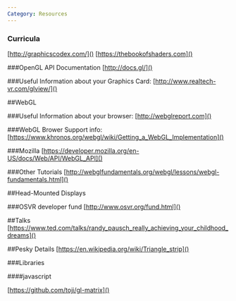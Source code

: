 ```yaml
---
Category: Resources
---
```


### Curricula
[http://graphicscodex.com/]()
[https://thebookofshaders.com]()

###OpenGL API Documentation
[http://docs.gl/]()

###Useful Information about your Graphics Card:
[http://www.realtech-vr.com/glview/]()

##WebGL

###Useful Information about your browser:
[http://webglreport.com]()

###WebGL Brower Support info:
[https://www.khronos.org/webgl/wiki/Getting_a_WebGL_Implementation]()

###Mozilla
[https://developer.mozilla.org/en-US/docs/Web/API/WebGL_API]()

###Other Tutorials
[http://webglfundamentals.org/webgl/lessons/webgl-fundamentals.html]()

##Head-Mounted Displays

###OSVR developer fund
[http://www.osvr.org/fund.html]()

##Talks
[https://www.ted.com/talks/randy_pausch_really_achieving_your_childhood_dreams]()


##Pesky Details
[https://en.wikipedia.org/wiki/Triangle_strip]()

###Libraries

####javascript

[https://github.com/toji/gl-matrix]()
